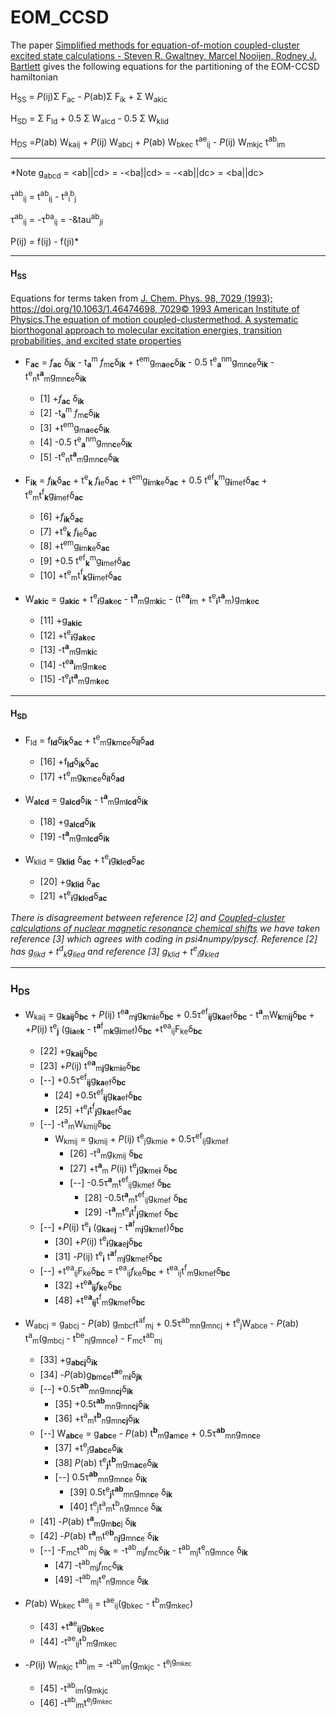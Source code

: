 # EOM_CCSD
The paper [Simplified methods for equation-of-motion coupled-cluster excited state calculations - Steven R. Gwaltney, Marcel Nooijen, Rodney J. Bartlett](https://notendur.hi.is/agust/rannsoknir/papers/cpl248-189-96.pdf) gives the following equations for the partitioning of the EOM-CCSD hamiltonian 

H<sub>SS</sub> = *P*(ij)&Sigma; F<sub>ac</sub> - *P*(ab)&Sigma; F<sub>ik</sub> + &Sigma; W<sub>akic</sub>

H<sub>SD</sub> = &Sigma; F<sub>ld</sub> + 0.5 &Sigma; W<sub>alcd</sub> - 0.5 &Sigma; W<sub>klid</sub>

H<sub>DS</sub> =*P*(ab) W<sub>kaij</sub> + *P*(ij) W<sub>abcj</sub> + *P*(ab) W<sub>bkec</sub> t<sup>ae</sup><sub>ij</sub> - *P*(ij) W<sub>mkjc</sub> t<sup>ab</sup><sub>im</sub> 

- - -
*Note g<sub>abcd</sub> = <ab||cd> = -<ba||cd> = -<ab||dc> = <ba||dc>

&tau;<sup>ab</sup><sub>ij</sub> = t<sup>ab</sup><sub>ij</sub> - t<sup>a</sup><sub>i</sub><sup>b</sup><sub>j</sub>

&tau;<sup>ab</sup><sub>ij</sub> = -&tau;<sup>ba</sup><sub>ij</sub> = -&tau<sup>ab</sup><sub>ji</sub>

P(ij) = f(ij) - f(ji)*
- - - -
#### H<sub>SS</sub>
Equations for terms taken from  [J. Chem. Phys. 98, 7029 (1993); https://doi.org/10.1063/1.46474698, 7029© 1993 American Institute of Physics.The equation of motion coupled-clustermethod. A systematic biorthogonal approach to molecular excitation energies, transition probabilities, and excited state properties](https://www.theochem.ru.nl/files/local/jcp-98-7029-1993.pdf) 

+ F<sub>**ac**</sub> = *f*<sub>**ac**</sub> &delta;<sub>**ik**</sub> - t<sub>**a**</sub><sup>m</sup> *f*<sub>m**c**</sub>&delta;<sub>**ik**</sub> + t<sup>em</sup>g<sub>m**a**e**c**</sub>&delta;<sub>**ik**</sub> - 0.5 t<sup>e</sup><sub>**a**</sub><sup>nm</sup>g<sub>mn**c**e</sub>&delta;<sub>**ik**</sub> - t<sup>e</sup><sub>n</sub>t<sup>**a**</sup><sub>m</sub>g<sub>mn**c**e</sub>&delta;<sub>**ik**</sub>

    + [1]  +*f*<sub>**ac**</sub> &delta;<sub>**ik**</sub>
    + [2]  -t<sub>**a**</sub><sup>m</sup> *f*<sub>m**c**</sub>&delta;<sub>**ik**</sub>
    + [3]  +t<sup>em</sup>g<sub>m**a**e**c**</sub>&delta;<sub>**ik**</sub> 
    + [4]  -0.5 t<sup>e</sup><sub>**a**</sub><sup>nm</sup>g<sub>mn**c**e</sub>&delta;<sub>**ik**</sub> 
    + [5]  -t<sup>e</sup><sub>n</sub>t<sup>**a**</sup><sub>m</sub>g<sub>mn**c**e</sub>&delta;<sub>**ik**</sub>
   
+ F<sub>**ik**</sub> = *f*<sub>**ik**</sub>&delta;<sub>**ac**</sub> + t<sup>e</sup><sub>**k**</sub> *f*<sub>**i**e</sub>&delta;<sub>**ac**</sub> + t<sup>em</sup>g<sub>**i**m**k**e</sub>&delta;<sub>**ac**</sub> + 0.5 t<sup>ef</sup><sub>**k**</sub><sup>m</sup>g<sub>**i**mef</sub>&delta;<sub>**ac**</sub> + t<sup>e</sup><sub>m</sub>t<sup>f</sup><sub>**k**</sub>g<sub>**i**mef</sub>&delta;<sub>**ac**</sub> 

    + [6]  +*f*<sub>**ik**</sub>&delta;<sub>**ac**</sub>
    + [7]  +t<sup>e</sup><sub>**k**</sub> *f*<sub>**i**e</sub>&delta;<sub>**ac**</sub>
    + [8]  +t<sup>em</sup>g<sub>**i**m**k**e</sub>&delta;<sub>**ac**</sub> 
    + [9]  +0.5 t<sup>ef</sup><sub>**k**</sub><sup>m</sup>g<sub>**i**mef</sub>&delta;<sub>**ac**</sub>
    + [10] +t<sup>e</sup><sub>m</sub>t<sup>f</sup><sub>**k**</sub>g<sub>**i**mef</sub>&delta;<sub>**ac**</sub> 

+ W<sub>**akic**</sub> = g<sub>**akic**</sub> + t<sup>e</sup><sub>**i**</sub>g<sub>**ak**e**c**</sub> - t<sup>**a**</sup><sub>m</sub>g<sub>m**ki**c</sub> - (t<sup>e**a**</sup><sub>**i**m</sub> + t<sup>e</sup><sub>**i**</sub>t<sup>**a**</sup><sub>m</sub>)g<sub>m**k**e**c**</sub>

    + [11] +g<sub>**akic**</sub>
    + [12] +t<sup>e</sup><sub>**i**</sub>g<sub>**ak**e**c**</sub>
    + [13] -t<sup>**a**</sup><sub>m</sub>g<sub>m**ki**c</sub>
    + [14] -t<sup>e**a**</sup><sub>**i**m</sub>g<sub>m**k**e**c**</sub>
    + [15] -t<sup>e</sup><sub>**i**</sub>t<sup>**a**</sup><sub>m</sub>g<sub>m**k**e**c**</sub>
 
- - -
#### H<sub>SD</sub>
+ F<sub>ld</sub> = f<sub>**ld**</sub>&delta;<sub>**ik**</sub>&delta;<sub>**ac**</sub> + t<sup>e</sup><sub>m</sub>g<sub>**k**m**c**e</sub>&delta;<sub>**il**</sub>&delta;<sub>**ad**</sub>

    + [16] +f<sub>**ld**</sub>&delta;<sub>**ik**</sub>&delta;<sub>**ac**</sub>
    + [17] +t<sup>e</sup><sub>m</sub>g<sub>**k**m**c**e</sub>&delta;<sub>**il**</sub>&delta;<sub>**ad**</sub>
    
+  W<sub>**alcd**</sub> = g<sub>**alcd**</sub>&delta;<sub>**ik**</sub> - t<sup>**a**</sup><sub>m</sub>g<sub>m**lcd**</sub>&delta;<sub>**ik**</sub>

    + [18] +g<sub>**alcd**</sub>&delta;<sub>**ik**</sub> 
    + [19] -t<sup>**a**</sup><sub>m</sub>g<sub>m**lcd**</sub>&delta;<sub>**ik**</sub>

+ W<sub>klid</sub> = g<sub>**klid**</sub> </sub>&delta;<sub>**ac**</sub> + t<sup>e</sup><sub>**i**</sub>g<sub>**kl**e**d**</sub></sub>&delta;<sub>**ac**</sub>

    + [20] +g<sub>**klid**</sub> </sub>&delta;<sub>**ac**</sub>
    + [21] +t<sup>e</sup><sub>**i**</sub>g<sub>**kl**e**d**</sub></sub>&delta;<sub>**ac**</sub>
    
*There is disagreement between reference [2] and [Coupled-cluster calculations of nuclear magnetic resonance chemical shifts](www2.chemia.uj.edu.pl/~migda/Literatura/pdf/JCP03561.pdf) we have taken reference [3] which agrees with coding in psi4numpy/pyscf. Reference [2] has g<sub>likd</sub> + t<sup>d</sup><sub>k</sub>g<sub>lied</sub> and reference [3] g<sub>klid</sub> + t<sup>e</sup><sub>i</sub>g<sub>kled</sub>*

- - -
### H<sub>DS</sub>
+ W<sub>kaij</sub> = g<sub>**kaij**</sub>&delta;<sub>**bc**</sub> + *P*(ij) t<sup>e**a**</sup><sub>m**j**</sub>g<sub>**k**m**i**e</sub>&delta;<sub>**bc**</sub> + 0.5&tau;<sup>ef</sup><sub>**ij**</sub>g<sub>**ka**ef</sub>&delta;<sub>**bc**</sub> - t<sup>**a**</sup><sub>m</sub>W<sub>**k**m**ij**</sub>&delta;<sub>**bc**</sub> + +*P*(ij) t<sup>e</sup><sub>**j**</sub> (g<sub>**ia**e**k**</sub> - t<sup>**a**f</sup><sub>m**k**</sub>g<sub>**i**mef</sub>)&delta;<sub>**bc**</sub> +t<sup>ea</sup><sub>ij</sub>F<sub>ke</sub>&delta;<sub>**bc**</sub>

    + [22] +g<sub>**kaij**</sub>&delta;<sub>**bc**</sub>
    + [23] +*P*(ij) t<sup>e**a**</sup><sub>m**j**</sub>g<sub>**k**m**i**e</sub>&delta;<sub>**bc**</sub>
    + [--] +0.5&tau;<sup>ef</sup><sub>**ij**</sub>g<sub>**ka**ef</sub>&delta;<sub>**bc**</sub> 
        + [24] +0.5t<sup>ef</sup><sub>**ij**</sub>g<sub>**ka**ef</sub>&delta;<sub>**bc**</sub> 
        + [25] +t<sup>e</sup><sub>**i**</sub>t<sup>f</sup><sub>**j**</sub>g<sub>**ka**ef</sub>&delta;<sub>**ac**</sub>
    + [--] -t<sup>a</sup><sub>m</sub>W<sub>kmij</sub>&delta;<sub>**bc**</sub>
        + W<sub>kmij</sub> =  g<sub>kmij</sub> + *P*(ij) t<sup>e</sup><sub>j</sub>g<sub>kmie</sub> + 0.5&tau;<sup>ef</sup><sub>ij</sub>g<sub>kmef</sub> 
            + [26] -t<sup>a</sup><sub>m</sub>g<sub>kmij</sub> &delta;<sub>**bc**</sub>
            + [27] +t<sup>**a**</sup><sub>m</sub> *P*(ij) t<sup>e</sup><sub>**j**</sub>g<sub>**k**me**i**</sub> &delta;<sub>**bc**</sub>
            + [--] -0.5&tau;<sup>**a**</sup><sub>m</sub>t<sup>ef</sup><sub>ij</sub>g<sub>kmef</sub> &delta;<sub>**bc**</sub>
                + [28] -0.5t<sup>**a**</sup><sub>m</sub>t<sup>ef</sup><sub>ij</sub>g<sub>kmef</sub> &delta;<sub>**bc**</sub>
                + [29] -t<sup>**a**</sup><sub>m</sub>t<sup>e</sup><sub>**i**</sub>t<sup>f</sup><sub>**j**</sub>g<sub>**k**mef</sub> &delta;<sub>**bc**</sub>
    + [--] +*P*(ij) t<sup>e</sup><sub>**i**</sub> (g<sub>**ka**e**j**</sub> - t<sup>**a**f</sup><sub>m**j**</sub>g<sub>**k**mef</sub>)&delta;<sub>**bc**</sub>
        + [30] +*P*(ij) t<sup>e</sup><sub>**i**</sub>g<sub>**ka**e**j**</sub>&delta;<sub>**bc**</sub> 
        + [31] -*P*(ij) t<sup>e</sup><sub>**i**</sub> t<sup>**a**f</sup><sub>m**j**</sub>g<sub>**k**mef</sub>&delta;<sub>**bc**</sub> 
    + [--] +t<sup>ea</sup><sub>ij</sub>F<sub>ke</sub>&delta;<sub>**bc**</sub> = t<sup>ea</sup><sub>ij</sub>*f*<sub>ke</sub>&delta;<sub>**bc**</sub> + t<sup>ea</sup><sub>ij</sub>t<sup>f</sup><sub>m</sub>g<sub>kmef</sub>&delta;<sub>**bc**</sub>
        + [32] +t<sup>e**a**</sup><sub>**ij**</sub>*f*<sub>**k**e</sub>&delta;<sub>**bc**</sub>
        + [48] +t<sup>e**a**</sup><sub>**ij**</sub>t<sup>f</sup><sub>m</sub>g<sub>**k**mef</sub>&delta;<sub>**bc**</sub>
                                     
+ W<sub>abcj</sub> = g<sub>abcj</sub> - *P*(ab) g<sub>mbcf</sub>t<sup>af</sup><sub>mj</sub> + 0.5&tau;<sup>ab</sup><sub>mn</sub>g<sub>mncj</sub> + t<sup>e</sup><sub>j</sub>W<sub>abce</sub> - *P*(ab) t<sup>a</sup><sub>m</sub>(g<sub>mbcj</sub> - t<sup>be</sup><sub>nj</sub>g<sub>mnce</sub>) - F<sub>mc</sub>t<sup>ab</sup><sub>mj</sub>
 
    + [33] +g<sub>**abcj**</sub>&delta;<sub>**ik**</sub> 
    + [34] -*P*(ab)g<sub>**b**m**c**e</sub>t<sup>**a**e</sup><sub>m**i**</sub>&delta;<sub>**jk**</sub>     
    + [--] +0.5&tau;<sup>**ab**</sup><sub>mn</sub>g<sub>mn**cj**</sub>&delta;<sub>**ik**</sub>
        + [35] +0.5t<sup>**ab**</sup><sub>mn</sub>g<sub>mn**cj**</sub>&delta;<sub>**ik**</sub>
        + [36] +t<sup>a</sup><sub>m</sub>t<sup>**b**</sup><sub>n</sub>g<sub>mn**cj**</sub>&delta;<sub>**ik**</sub>                             
    + [--] W<sub>**abc**e</sub> = g<sub>**abc**e</sub> - *P*(ab) t<sup>**b**</sup><sub>m</sub>g<sub>**a**m**c**e</sub> + 0.5&tau;<sup>**ab**</sup><sub>mn</sub>g<sub>mn**c**e</sub>
        + [37] +t<sup>e</sup><sub>j</sub>g<sub>**abc**e</sub>&delta;<sub>**ik**</sub>
        + [38] *P*(ab) t<sup>e</sup><sub>**j**</sub>t<sup>**b**</sup><sub>m</sub>g<sub>m**ac**e</sub>&delta;<sub>**ik**</sub>
        + [--] 0.5&tau;<sup>**ab**</sup><sub>mn</sub>g<sub>mn**c**e</sub> &delta;<sub>**ik**</sub>
            + [39] 0.5t<sup>e</sup><sub>**j**</sub>t<sup>**ab**</sup><sub>mn</sub>g<sub>mn**c**e</sub> &delta;<sub>**ik**</sub>
            + [40] t<sup>e</sup><sub>j</sub>t<sup>a</sup><sub>m</sub>t<sup>b</sup><sub>n</sub>g<sub>mnce</sub> &delta;<sub>**ik**</sub>
    + [41] -*P*(ab) t<sup>**a**</sup><sub>m</sub>g<sub>m**bc**j</sub> &delta;<sub>**ik**</sub>
    + [42] -*P*(ab) t<sup>**a**</sup><sub>m</sub>t<sup>e**b**</sup><sub>n**j**</sub>g<sub>mn**c**e</sub> &delta;<sub>**ik**</sub>
    + [--] -F<sub>mc</sub>t<sup>ab</sup><sub>mj</sub> &delta;<sub>**ik**</sub> = -t<sup>ab</sup><sub>mj</sub>*f*<sub>mc</sub>&delta;<sub>**ik**</sub> - t<sup>ab</sup><sub>mj</sub>t<sup>e</sup><sub>n</sub>g<sub>mnce</sub> &delta;<sub>**ik**</sub>
        + [47] -t<sup>ab</sup><sub>mj</sub>*f*<sub>mc</sub>&delta;<sub>**ik**</sub>
        + [49] -t<sup>ab</sup><sub>mj</sub>t<sup>e</sup><sub>n</sub>g<sub>mnce</sub> &delta;<sub>**ik**</sub>
   
+ *P*(ab) W<sub>bkec</sub> t<sup>ae</sup><sub>ij</sub> = t<sup>ae</sup><sub>ij</sub>(g<sub>bkec</sub> - t<sup>b</sup><sub>m</sub>g<sub>mkec</sub>)

    + [43] +t<sup>**a**e</sup><sub>**ij**</sub>g<sub>**bk**e**c**</sub>
    + [44] -t<sup>ae</sup><sub>ij</sub>t<sup>b</sup><sub>m</sub>g<sub>mkec</sub>
    
+ -*P*(ij) W<sub>mkjc</sub> t<sup>ab</sup><sub>im</sub> =  -t<sup>ab</sup><sub>im</sub>(g<sub>mkjc</sub> - t<sup>e</sub><sub>j</sub>g<sub>mkec</sub>
    + [45] -t<sup>ab</sup><sub>im</sub>(g<sub>mkjc</sub> 
    + [46] -t<sup>ab</sup><sub>im</sub>t<sup>e</sub><sub>j</sub>g<sub>mkec</sub>                    

 
